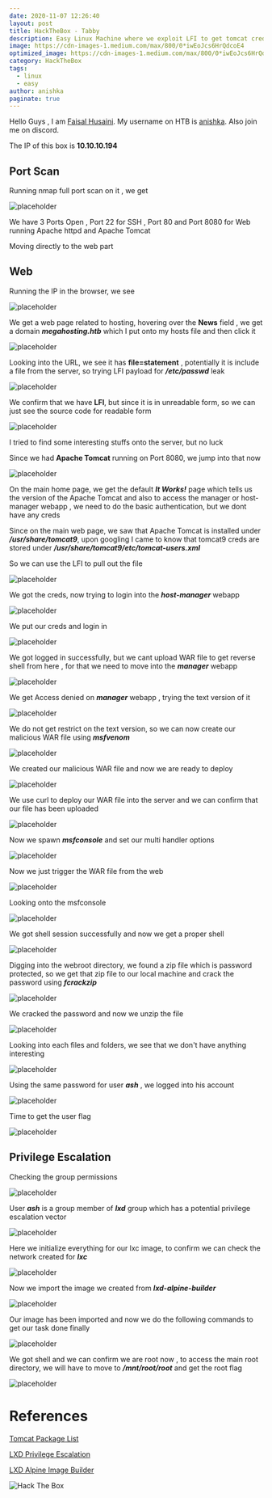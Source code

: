 ```yaml
---
date: 2020-11-07 12:26:40
layout: post
title: HackTheBox - Tabby
description: Easy Linux Machine where we exploit LFI to get tomcat creds and then exploit tomcat manager using WAR files and then LXD group permission exploitation for privilege escalation
image: https://cdn-images-1.medium.com/max/800/0*iwEoJcs6HrQdcoE4
optimized_image: https://cdn-images-1.medium.com/max/800/0*iwEoJcs6HrQdcoE4
category: HackTheBox
tags:
  - linux
  - easy
author: anishka
paginate: true
---
```


Hello Guys , I am <a href="https://twitter.com/_kNgF">Faisal Husaini</a>. My username on HTB is <a href="https://www.hackthebox.eu/home/users/profile/7404">anishka</a>. Also join me on discord.

The IP of this box is **10.10.10.194**

## Port Scan

Running nmap full port scan on it , we get

![placeholder](https://cdn-images-1.medium.com/max/1200/1*POkPpNmRee585UnFMvirYw.png "Large example image")

We have 3 Ports Open , Port 22 for SSH , Port 80 and Port 8080 for Web running Apache httpd and Apache Tomcat

Moving directly to the web part

## Web

Running the IP in the browser, we see

![placeholder](https://cdn-images-1.medium.com/max/1200/1*SHPUI2QeB5Vw2k6LjqpMwg.png "Large example image")

We get a web page related to hosting, hovering over the **News** field , we get a domain ***megahosting.htb*** which I put onto my hosts file and then click it

![placeholder](https://cdn-images-1.medium.com/max/1200/1*jVZltPdjTG_JssdpMkR1nA.png "Large example image")

Looking into the URL, we see it has **file=statement** , potentially it is include a file from the server, so trying LFI payload for ***/etc/passwd*** leak

![placeholder](https://cdn-images-1.medium.com/max/1200/1*HxPPaV3Yqwzjt4YlrQD64Q.png "Large example image")

We confirm that we have **LFI**, but since it is in unreadable form, so we can just see the source code for readable form

![placeholder](https://cdn-images-1.medium.com/max/800/1*FOSab11n9Jbl8pxJAJ8MQQ.png "Large example image")

I tried to find some interesting stuffs onto the server, but no luck

Since we had **Apache Tomcat** running on Port 8080, we jump into that now

![placeholder](https://cdn-images-1.medium.com/max/1200/1*cITESw4uWEXFlgOeeY0pxw.png "Large example image")

On the main home page, we get the default ***It Works!*** page which tells us the version of the Apache Tomcat and also to access the manager or host-manager webapp , we need to do the basic authentication, but we dont have any creds

Since on the main web page, we saw that Apache Tomcat is installed under ***/usr/share/tomcat9***, upon googling I came to know that tomcat9 creds are stored under ***/usr/share/tomcat9/etc/tomcat-users.xml***

So we can use the LFI to pull out the file

![placeholder](https://cdn-images-1.medium.com/max/800/1*qZWirkrtKjwu7BAWzyUIqQ.png "Large example image")

We got the creds, now trying to login into the ***host-manager*** webapp

![placeholder](https://cdn-images-1.medium.com/max/800/1*YI05Pc_dor1FW6qhRzMBzw.png "Large example image")

We put our creds and login in

![placeholder](https://cdn-images-1.medium.com/max/1200/1*OtY3GVQ6V253t7SlopwsBQ.png "Large example image")

We got logged in successfully, but we cant upload WAR file to get reverse shell from here , for that we need to move into the ***manager*** webapp

![placeholder](https://cdn-images-1.medium.com/max/1200/1*8jMvvgSZKAndSuK-rYHDKQ.png "Large example image")

We get Access denied on ***manager*** webapp , trying the text version of it

![placeholder](https://cdn-images-1.medium.com/max/800/1*zluaECS_yZ1HA9pCCxQQYw.png "Large example image")

We do not get restrict on the text version, so we can now create our malicious WAR file using ***msfvenom***

![placeholder](https://cdn-images-1.medium.com/max/800/1*qaOqaQS4z0xtT61SXReK7g.png "Large example image")

We created our malicious WAR file and now we are ready to deploy

![placeholder](https://cdn-images-1.medium.com/max/800/1*F8xrtH0IWtxSMyFZDHhy-A.png "Large example image")

We use curl to deploy our WAR file into the server and we can confirm that our file has been uploaded

![placeholder](https://cdn-images-1.medium.com/max/800/1*4gThFBVP0oUZK1rq9huQzA.png "Large example image")

Now we spawn ***msfconsole*** and set our multi handler options

![placeholder](https://cdn-images-1.medium.com/max/800/1*7MxFLnFyTsNwaDmvqWt3PA.png "Large example image")

Now we just trigger the WAR file from the web

![placeholder](https://cdn-images-1.medium.com/max/800/1*OuA7nzGkLgCz2RB78e-Izw.png "Large example image")

Looking onto the msfconsole

![placeholder](https://cdn-images-1.medium.com/max/800/1*BLix2YA1-bxgO4uKiZPMAw.png "Large example image")

We got shell session successfully and now we get a proper shell

![placeholder](https://cdn-images-1.medium.com/max/800/1*j-h9FjE4JlXHKyg9Uexzsw.png "Large example image")

Digging into the webroot directory, we found a zip file which is password protected, so we get that zip file to our local machine and crack the password using ***fcrackzip***

![placeholder](https://cdn-images-1.medium.com/max/800/1*QoHKVN661_o4-fEkSx9apA.png "Large example image")

We cracked the password and now we unzip the file

![placeholder](https://cdn-images-1.medium.com/max/800/1*ZA-y3V_fB_XYoCSOfP-ZYA.png "Large example image")

Looking into each files and folders, we see that we don't have anything interesting

![placeholder](https://cdn-images-1.medium.com/max/800/1*EaEa2UmXjTZt5PH1DhwrPQ.png "Large example image")

Using the same password for user ***ash*** , we logged into his account

![placeholder](https://cdn-images-1.medium.com/max/800/1*MXAbH7Z_hj_tdGR-ycAesw.png "Large example image")

Time to get the user flag

![placeholder](https://cdn-images-1.medium.com/max/800/1*nZNGRPu4zPsiKtyWw5KYUg.png "Large example image")

## Privilege Escalation

Checking the group permissions

![placeholder](https://cdn-images-1.medium.com/max/800/1*mAErTSOh8lJdqBFgUdZRvA.png "Large example image")

User ***ash*** is a group member of ***lxd*** group which has a potential privilege escalation vector

![placeholder](https://cdn-images-1.medium.com/max/800/1*ynTebrxZ9_xGic_um5vAwg.png "Large example image")

Here we initialize everything for our lxc image, to confirm we can check the network created for ***lxc***

![placeholder](https://cdn-images-1.medium.com/max/800/1*nukUcyXcGnY2dTXbzJACRg.png "Large example image")

Now we import the image we created from ***lxd-alpine-builder***

![placeholder](https://cdn-images-1.medium.com/max/800/1*aetC8Kep6mq8R13lTBRVWw.png "Large example image")

Our image has been imported and now we do the following commands to get our task done finally

![placeholder](https://cdn-images-1.medium.com/max/800/1*rWp_f4o1akQg4CcL1Gg0bQ.png "Large example image")

We got shell and we can confirm we are root now , to access the main root directory, we will have to move to ***/mnt/root/root*** and get the root flag

![placeholder](https://cdn-images-1.medium.com/max/800/1*GRI6ShBbmUqzSmP6rKr4lA.png "Large example image")




# References

<a href="https://packages.debian.org/sid/all/tomcat9/filelist">Tomcat Package List</a>

<a href="https://www.hackingarticles.in/lxd-privilege-escalation/">LXD Privilege Escalation</a>

<a href="https://github.com/saghul/lxd-alpine-builder">LXD Alpine Image Builder</a>



<img src="http://www.hackthebox.eu/badge/image/7404" alt="Hack The Box"> 










